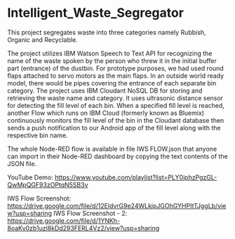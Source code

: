 # Intelligent_Waste_Segregator
This project segregates waste into three categories namely Rubbish, Organic and Recyclable.

The project utilizes IBM Watson Speech to Text API for recognizing the name of the waste spoken by the person who threw it in the initial buffer part (entrance) of the dustbin. For prototype purposes, we had used round flaps attached to servo motors as the main flaps. In an outside world ready model, there would be pipes covering the entrance of each separate bin category. The project uses IBM Cloudant NoSQL DB for storing and retrieving the waste name and category. It uses ultrasonic distance sensor for detecting the fill level of each bin. When a specified fill level is reached, another Flow which runs on IBM Cloud (formerly known as Bluemix) continuously monitors the fill level of the bin in the Cloudant database then sends a push notification to our Android app of the fill level along with the respective bin name.

The whole Node-RED flow is available in file IWS FLOW.json that anyone can import in their Node-RED dashboard by copying the text contents of the JSON file.

YouTube Demo: https://www.youtube.com/playlist?list=PLY0iphzPgzGL-QwMpQGF93zOPtqN5SB3v

IWS Flow Screenshot: https://drive.google.com/file/d/12EldvrG9e24WLkipJGOhGYHPItTJggLb/view?usp=sharing
IWS Flow Screenshot - 2: https://drive.google.com/file/d/1YNKh-8oaKv0zb1uzl8kDd293FERL4Vz2/view?usp=sharing
